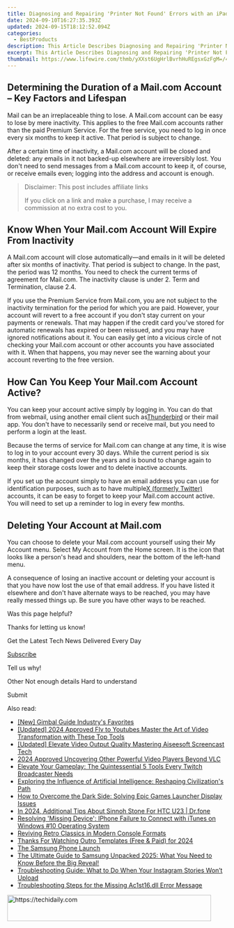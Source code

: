 ```yaml
---
title: Diagnosing and Repairing 'Printer Not Found' Errors with an iPad
date: 2024-09-10T16:27:35.393Z
updated: 2024-09-15T18:12:52.094Z
categories:
  - BestProducts
description: This Article Describes Diagnosing and Repairing 'Printer Not Found' Errors with an iPad
excerpt: This Article Describes Diagnosing and Repairing 'Printer Not Found' Errors with an iPad
thumbnail: https://www.lifewire.com/thmb/yXXst6UgHrlBvrhHuREgsxGzFgM=/400x300/filters:no_upscale():max_bytes(150000):strip_icc():format(webp)/mid-adult-woman-working-with-tablet-in-office-670881185-5bc678e14cedfd00268a2adc.jpg
---
```


## Determining the Duration of a Mail.com Account – Key Factors and Lifespan
 Mail can be an irreplaceable thing to lose. A Mail.com account can be easy to lose by mere inactivity. This applies to the free Mail.com accounts rather than the paid Premium Service. For the free service, you need to log in once every six months to keep it active. That period is subject to change.

 After a certain time of inactivity, a Mail.com account will be closed and deleted: any emails in it not backed-up elsewhere are irreversibly lost. You don't need to send messages from a Mail.com account to keep it, of course, or receive emails even; logging into the address and account is enough.

>  Disclaimer: This post includes affiliate links
>
>  If you click on a link and make a purchase, I may receive a commission at no extra cost to you.
>

## Know When Your Mail.com Account Will Expire From Inactivity

 A Mail.com account will close automatically—and emails in it will be deleted after six months of inactivity. That period is subject to change. In the past, the period was 12 months. You need to check the current terms of agreement for Mail.com. The inactivity clause is under 2\. Term and Termination, clause 2.4.

 If you use the Premium Service from Mail.com, you are not subject to the inactivity termination for the period for which you are paid. However, your account will revert to a free account if you don't stay current on your payments or renewals. That may happen if the credit card you've stored for automatic renewals has expired or been reissued, and you may have ignored notifications about it. You can easily get into a vicious circle of not checking your Mail.com account or other accounts you have associated with it. When that happens, you may never see the warning about your account reverting to the free version.

## How Can You Keep Your Mail.com Account Active?

 You can keep your account active simply by logging in. You can do that from webmail, using another email client such as[Thunderbird](https://www.lifewire.com/mozilla-thunderbird-review-1173071) or their mail app. You don't have to necessarily send or receive mail, but you need to perform a login at the least.

 Because the terms of service for Mail.com can change at any time, it is wise to log in to your account every 30 days. While the current period is six months, it has changed over the years and is bound to change again to keep their storage costs lower and to delete inactive accounts.

 If you set up the account simply to have an email address you can use for identification purposes, such as to have multiple[X (formerly Twitter)](https://www.lifewire.com/what-exactly-is-twitter-2483331) accounts, it can be easy to forget to keep your Mail.com account active. You will need to set up a reminder to log in every few months.

## Deleting Your Account at Mail.com

 You can choose to delete your Mail.com account yourself using their My Account menu. Select My Account from the Home screen. It is the icon that looks like a person's head and shoulders, near the bottom of the left-hand menu.

 A consequence of losing an inactive account or deleting your account is that you have now lost the use of that email address. If you have listed it elsewhere and don't have alternate ways to be reached, you may have really messed things up. Be sure you have other ways to be reached.

Was this page helpful?

Thanks for letting us know!

 Get the Latest Tech News Delivered Every Day

[Subscribe](https://www.lifewire.com/#)

Tell us why!

 Other  Not enough details  Hard to understand

 Submit

<ins class="adsbygoogle"
     style="display:block"
     data-ad-format="autorelaxed"
     data-ad-client="ca-pub-7571918770474297"
     data-ad-slot="1223367746"></ins>

<ins class="adsbygoogle"
     style="display:block"
     data-ad-client="ca-pub-7571918770474297"
     data-ad-slot="8358498916"
     data-ad-format="auto"
     data-full-width-responsive="true"></ins>

<span class="atpl-alsoreadstyle">Also read:</span>
<div><ul>
<li><a href="https://some-knowledge.techidaily.com/new-gimbal-guide-industrys-favorites/"><u>[New] Gimbal Guide Industry's Favorites</u></a></li>
<li><a href="https://eaxpv-info.techidaily.com/updated-2024-approved-flv-to-youtubes-master-the-art-of-video-transformation-with-these-top-tools/"><u>[Updated] 2024 Approved Flv to Youtubes Master the Art of Video Transformation with These Top Tools</u></a></li>
<li><a href="https://screen-mirroring-recording.techidaily.com/updated-elevate-video-output-quality-mastering-aiseesoft-screencast-tech/"><u>[Updated] Elevate Video Output Quality Mastering Aiseesoft Screencast Tech</u></a></li>
<li><a href="https://fox-access.techidaily.com/2024-approved-uncovering-other-powerful-video-players-beyond-vlc/"><u>2024 Approved Uncovering Other Powerful Video Players Beyond VLC</u></a></li>
<li><a href="https://tech-renaissance.techidaily.com/elevate-your-gameplay-the-quintessential-5-tools-every-twitch-broadcaster-needs/"><u>Elevate Your Gameplay: The Quintessential 5 Tools Every Twitch Broadcaster Needs</u></a></li>
<li><a href="https://tech-renaissance.techidaily.com/exploring-the-influence-of-artificial-intelligence-reshaping-civilizations-path/"><u>Exploring the Influence of Artificial Intelligence: Reshaping Civilization's Path</u></a></li>
<li><a href="https://program-issues.techidaily.com/how-to-overcome-the-dark-side-solving-epic-games-launcher-display-issues/"><u>How to Overcome the Dark Side: Solving Epic Games Launcher Display Issues</u></a></li>
<li><a href="https://android-pokemon-go.techidaily.com/in-2024-additional-tips-about-sinnoh-stone-for-htc-u23-drfone-by-drfone-virtual-android/"><u>In 2024, Additional Tips About Sinnoh Stone For HTC U23 | Dr.fone</u></a></li>
<li><a href="https://win-able.techidaily.com/resolving-missing-device-iphone-failure-to-connect-with-itunes-on-windows-10-operating-system/"><u>Resolving 'Missing Device': IPhone Failure to Connect with iTunes on Windows #10 Operating System</u></a></li>
<li><a href="https://games-able.techidaily.com/reviving-retro-classics-in-modern-console-formats/"><u>Reviving Retro Classics in Modern Console Formats</u></a></li>
<li><a href="https://extra-approaches.techidaily.com/thanks-for-watching-outro-templates-free-and-paid-for-2024/"><u>Thanks For Watching Outro Templates (Free & Paid) for 2024</u></a></li>
<li><a href="https://tech-renaissance.techidaily.com/the-samsung-phone-launch/"><u>The Samsung Phone Launch</u></a></li>
<li><a href="https://tech-renaissance.techidaily.com/1722857473723-the-ultimate-guide-to-samsung-unpacked-2025-what-you-need-to-know-before-the-big-reveal/"><u>The Ultimate Guide to Samsung Unpacked 2025: What You Need to Know Before the Big Reveal!</u></a></li>
<li><a href="https://tech-renaissance.techidaily.com/troubleshooting-guide-what-to-do-when-your-instagram-stories-wont-upload/"><u>Troubleshooting Guide: What to Do When Your Instagram Stories Won’t Upload</u></a></li>
<li><a href="https://tech-renaissance.techidaily.com/troubleshooting-steps-for-the-missing-ac1st16dll-error-message/"><u>Troubleshooting Steps for the Missing Ac1st16.dll Error Message</u></a></li>
</ul></div>

<!-- affiliate ads begin -->
<a href="https://aligracehair.sjv.io/c/5597632/2135418/19272" target="_top" id="2135418">
  <img src="//a.impactradius-go.com/display-ad/19272-2135418" border="0" alt="https://techidaily.com" width="468" height="60"/>
</a>
<img height="0" width="0" src="https://aligracehair.sjv.io/i/5597632/2135418/19272" style="position:absolute;visibility:hidden;" border="0" />
<!-- affiliate ads end -->

